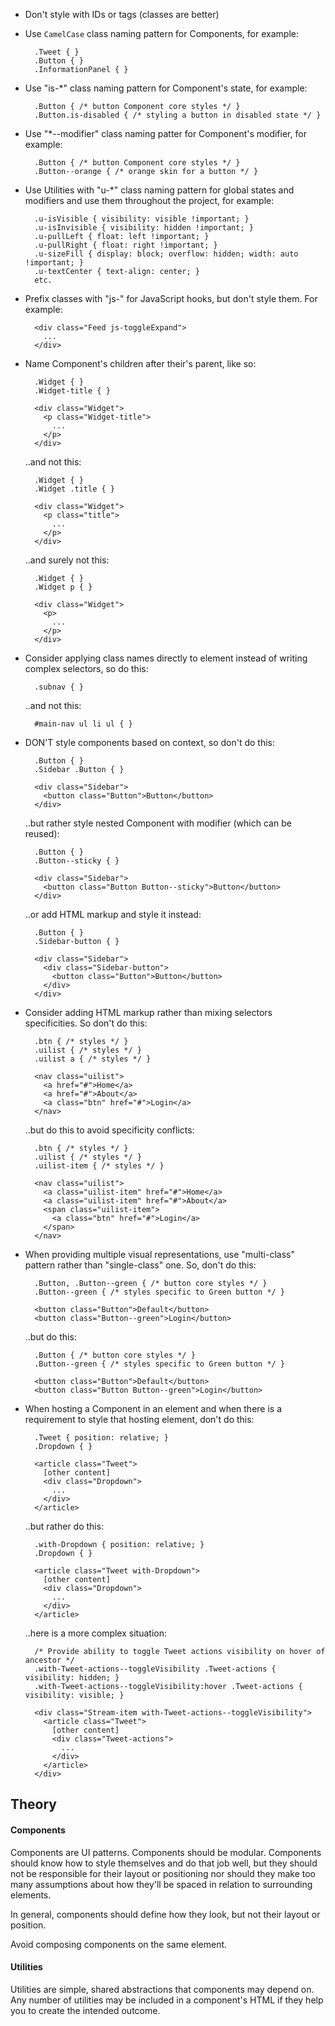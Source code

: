 - Don't style with IDs or tags (classes are better)

- Use `CamelCase` class naming pattern for Components, for example:

        .Tweet { }
        .Button { }
        .InformationPanel { }

- Use "is-*" class naming pattern for Component's state, for example:

        .Button { /* button Component core styles */ }
        .Button.is-disabled { /* styling a button in disabled state */ }

- Use "*--modifier" class naming patter for Component's modifier, for example:

        .Button { /* button Component core styles */ }
        .Button--orange { /* orange skin for a button */ }

- Use Utilities with "u-*" class naming pattern for global states and
  modifiers and use them throughout the project, for example:

        .u-isVisible { visibility: visible !important; }
        .u-isInvisible { visibility: hidden !important; }
        .u-pullLeft { float: left !important; }
        .u-pullRight { float: right !important; }
        .u-sizeFill { display: block; overflow: hidden; width: auto !important; }
        .u-textCenter { text-align: center; }
        etc.

- Prefix classes with "js-" for JavaScript hooks, but don't style them. For
  example:

        <div class="Feed js-toggleExpand">
          ...
        </div>

- Name Component's children after their's parent, like so:

        .Widget { }
        .Widget-title { }

        <div class="Widget">
          <p class="Widget-title">
            ...
          </p>
        </div>

  ..and not this:

        .Widget { }
        .Widget .title { }

        <div class="Widget">
          <p class="title">
            ...
          </p>
        </div>

  ..and surely not this:

        .Widget { }
        .Widget p { }

        <div class="Widget">
          <p>
            ...
          </p>
        </div>


- Consider applying class names directly to element instead of writing
  complex selectors, so do this:

        .subnav { }

  ..and not this:

        #main-nav ul li ul { }

- DON'T style components based on context, so don't do this:

        .Button { }
        .Sidebar .Button { }

        <div class="Sidebar">
          <button class="Button">Button</button>
        </div>

  ..but rather style nested Component with modifier (which can be reused):

        .Button { }
        .Button--sticky { }

        <div class="Sidebar">
          <button class="Button Button--sticky">Button</button>
        </div>

  ..or add HTML markup and style it instead:

        .Button { }
        .Sidebar-button { }

        <div class="Sidebar">
          <div class="Sidebar-button">
            <button class="Button">Button</button>
          </div>
        </div>


- Consider adding HTML markup rather than mixing selectors specificities. So don't do this:

        .btn { /* styles */ }
        .uilist { /* styles */ }
        .uilist a { /* styles */ }

        <nav class="uilist">
          <a href="#">Home</a>
          <a href="#">About</a>
          <a class="btn" href="#">Login</a>
        </nav>

  ..but do this to avoid specificity conflicts:

        .btn { /* styles */ }
        .uilist { /* styles */ }
        .uilist-item { /* styles */ }

        <nav class="uilist">
          <a class="uilist-item" href="#">Home</a>
          <a class="uilist-item" href="#">About</a>
          <span class="uilist-item">
            <a class="btn" href="#">Login</a>
          </span>
        </nav>

- When providing multiple visual representations, use "multi-class" pattern
  rather than "single-class" one. So, don't do this:

        .Button, .Button--green { /* button core styles */ }
        .Button--green { /* styles specific to Green button */ }

        <button class="Button">Default</button>
        <button class="Button--green">Login</button>

  ..but do this:

        .Button { /* button core styles */ }
        .Button--green { /* styles specific to Green button */ }

        <button class="Button">Default</button>
        <button class="Button Button--green">Login</button>


- When hosting a Component in an element and when there is a requirement to
  style that hosting element, don't do this:

        .Tweet { position: relative; }
        .Dropdown { }

        <article class="Tweet">
          [other content]
          <div class="Dropdown">
            ...
          </div>
        </article>

  ..but rather do this:

        .with-Dropdown { position: relative; }
        .Dropdown { }

        <article class="Tweet with-Dropdown">
          [other content]
          <div class="Dropdown">
            ...
          </div>
        </article>

  ..here is a more complex situation:

        /* Provide ability to toggle Tweet actions visibility on hover of ancestor */
        .with-Tweet-actions--toggleVisibility .Tweet-actions { visibility: hidden; }
        .with-Tweet-actions--toggleVisibility:hover .Tweet-actions { visibility: visible; }

        <div class="Stream-item with-Tweet-actions--toggleVisibility">
          <article class="Tweet">
            [other content]
            <div class="Tweet-actions">
              ...
            </div>
          </article>
        </div>


Theory
------

#### Components

Components are UI patterns. Components should be modular. Components should
know how to style themselves and do that job well, but they should not be
responsible for their layout or positioning nor should they make too many
assumptions about how they'll be spaced in relation to surrounding elements.

In general, components should define how they look, but not their layout or
position.

Avoid composing components on the same element.

#### Utilities

Utilities are simple, shared abstractions that components may depend on. Any
number of utilities may be included in a component's HTML if they help you to
create the intended outcome.